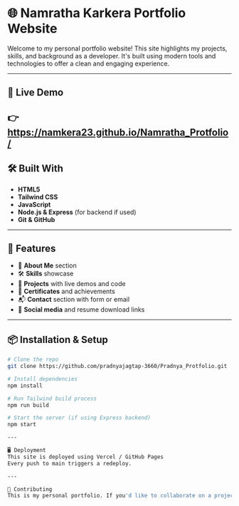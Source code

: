 # 🌐 Namratha Karkera Portfolio Website

Welcome to my personal portfolio website! This site highlights my projects, skills, and background as a developer. It's built using modern tools and technologies to offer a clean and engaging experience.

---

## 📌 Live Demo

👉   https://namkera23.github.io/Namratha_Protfolio/
---

## 🛠️ Built With

- **HTML5**
- **Tailwind CSS**
- **JavaScript**
- **Node.js & Express** (for backend if used)
- **Git & GitHub**

---


## 🚀 Features

- 🧠 **About Me** section
- 🛠️ **Skills** showcase
- 💼 **Projects** with live demos and code
- 📜 **Certificates** and achievements
- 📬 **Contact** section with form or email
- 🔗 **Social media** and resume download links

---

## 📦 Installation & Setup

```bash
# Clone the repo
git clone https://github.com/pradnyajagtap-3660/Pradnya_Protfolio.git

# Install dependencies
npm install

# Run Tailwind build process
npm run build

# Start the server (if using Express backend)
npm start

---

🖥️ Deployment
This site is deployed using Vercel / GitHub Pages
Every push to main triggers a redeploy.

---

🤝 Contributing
This is my personal portfolio. If you'd like to collaborate on a project, feel free to reach out!



